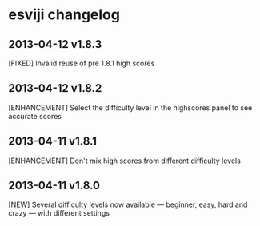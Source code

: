 # esviji changelog

## 2013-04-12 v1.8.3

[FIXED] Invalid reuse of pre 1.8.1 high scores

## 2013-04-12 v1.8.2

[ENHANCEMENT] Select the difficulty level in the highscores panel to see accurate scores

## 2013-04-11 v1.8.1

[ENHANCEMENT] Don't mix high scores from different difficulty levels

## 2013-04-11 v1.8.0

[NEW] Several difficulty levels now available — beginner, easy, hard and crazy — with different settings
